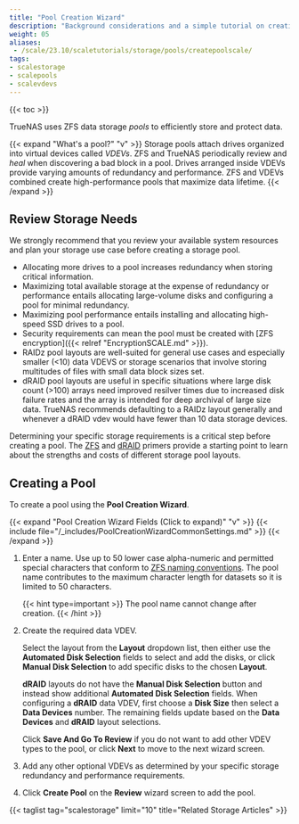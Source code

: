```yaml
---
title: "Pool Creation Wizard"
description: "Background considerations and a simple tutorial on creating storage pools in TrueNAS SCALE."
weight: 05
aliases:
 - /scale/23.10/scaletutorials/storage/pools/createpoolscale/
tags:
- scalestorage
- scalepools
- scalevdevs
---
```


{{< toc >}}


TrueNAS uses ZFS data storage *pools* to efficiently store and protect data.

{{< expand "What's a pool?" "v" >}}
Storage pools attach drives organized into virtual devices called *VDEVs*.
ZFS and TrueNAS periodically review and *heal* when discovering a bad block in a pool.
Drives arranged inside VDEVs provide varying amounts of redundancy and performance.
ZFS and VDEVs combined create high-performance pools that maximize data lifetime.
{{< /expand >}}

## Review Storage Needs

We strongly recommend that you review your available system resources and plan your storage use case before creating a storage pool.
* Allocating more drives to a pool increases redundancy when storing critical information.
* Maximizing total available storage at the expense of redundancy or performance entails allocating large-volume disks and configuring a pool for minimal redundancy.
* Maximizing pool performance entails installing and allocating high-speed SSD drives to a pool.
* Security requirements can mean the pool must be created with [ZFS encryption]({{< relref "EncryptionSCALE.md" >}}).
* RAIDz pool layouts are well-suited for general use cases and especially smaller (<10) data VDEVS or storage scenarios that involve storing multitudes of files with small data block sizes set.
* dRAID pool layouts are useful in specific situations where large disk count (>100) arrays need improved resilver times due to increased disk failure rates and the array is intended for deep archival of large size data.
  TrueNAS recommends defaulting to a RAIDz layout generally and whenever a dRAID vdev would have fewer than 10 data storage devices.

Determining your specific storage requirements is a critical step before creating a pool.
The [ZFS](https://www.truenas.com/docs/references/zfsprimer/) and [dRAID](https://www.truenas.com/docs/references/draidprimer/) primers provide a starting point to learn about the strengths and costs of different storage pool layouts.

## Creating a Pool

To create a pool using the **Pool Creation Wizard**.

{{< expand "Pool Creation Wizard Fields (Click to expand)" "v" >}}
{{< include file="/_includes/PoolCreationWizardCommonSettings.md" >}}
{{< /expand >}}

1. Enter a name.
   Use up to 50 lower case alpha-numeric and permitted special characters that conform to [ZFS naming conventions](https://docs.oracle.com/cd/E23824_01/html/821-1448/gbcpt.html). 
   The pool name contributes to the maximum character length for datasets so it is limited to 50 characters. 

   {{< hint type=important >}}
   The pool name cannot change after creation.
   {{< /hint >}}

2. Create the required data VDEV.
   
   Select the layout from the **Layout** dropdown list, then either use the **Automated Disk Selection** fields to select and add the disks, or click **Manual Disk Selection** to add specific disks to the chosen **Layout**.
   
   **dRAID** layouts do not have the **Manual Disk Selection** button and instead show additional **Automated Disk Selection** fields.
   When configuring a **dRAID** data VDEV, first choose a **Disk Size** then select a **Data Devices** number.
   The remaining fields update based on the **Data Devices** and **dRAID** layout selections.

   Click **Save And Go To Review** if you do not want to add other VDEV types to the pool, or click **Next** to move to the next wizard screen.

3. Add any other optional VDEVs as determined by your specific storage redundancy and performance requirements.

4. Click **Create Pool** on the **Review** wizard screen to add the pool.

{{< taglist tag="scalestorage" limit="10" title="Related Storage Articles" >}}
